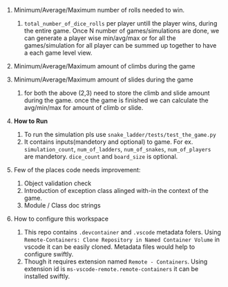1. Minimum/Average/Maximum number of rolls needed to win.
   1. `total_number_of_dice_rolls` per player untill the player wins, during the entire game. Once N number of games/simulations are done, we can generate a player wise min/avg/max or for all the games/simulation for all player can be summed up together to have a each game level view.

2. Minimum/Average/Maximum amount of climbs during the game
3. Minimum/Average/Maximum amount of slides during the game
   1. for both the above (2,3) need to store the climb and slide amount during the game. once the game is finished we can calculate the avg/min/max for amount of climb or slide.

4. **How to Run**
   1. To run the simulation pls use `snake_ladder/tests/test_the_game.py`
   2. It contains inputs(mandetory and optional) to game. For ex. `simulation_count`, `num_of_ladders`, `num_of_snakes`, `num_of_players` are mandetory. `dice_count` and `board_size` is optional.

5. Few of the places code needs improvement:
   1. Object validation check
   2. Introduction of exception class alinged with-in the context of the game.
   3. Module / Class doc strings

6. How to configure this workspace
   1. This repo contains `.devcontainer` and `.vscode` metadata folers. Using `Remote-Containers: Clone Repository in Named Container Volume` in vscode it can be easily cloned. Metadata files would help to configure swiftly.
   2. Though it requires extension named `Remote - Containers`. Using extension id is `ms-vscode-remote.remote-containers` it can be installed swiftly.

